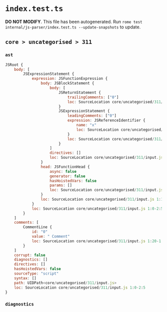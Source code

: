 # `index.test.ts`

**DO NOT MODIFY**. This file has been autogenerated. Run `rome test internal/js-parser/index.test.ts --update-snapshots` to update.

## `core > uncategorised > 311`

### `ast`

```javascript
JSRoot {
	body: [
		JSExpressionStatement {
			expression: JSFunctionExpression {
				body: JSBlockStatement {
					body: [
						JSReturnStatement {
							trailingComments: ["0"]
							loc: SourceLocation core/uncategorised/311/input.js 1:13-1:19
						}
						JSExpressionStatement {
							leadingComments: ["0"]
							expression: JSReferenceIdentifier {
								name: "x"
								loc: SourceLocation core/uncategorised/311/input.js 2:0-2:1 (x)
							}
							loc: SourceLocation core/uncategorised/311/input.js 2:0-2:2
						}
					]
					directives: []
					loc: SourceLocation core/uncategorised/311/input.js 1:11-2:4
				}
				head: JSFunctionHead {
					async: false
					generator: false
					hasHoistedVars: false
					params: []
					loc: SourceLocation core/uncategorised/311/input.js 1:9-1:11
				}
				loc: SourceLocation core/uncategorised/311/input.js 1:1-2:4
			}
			loc: SourceLocation core/uncategorised/311/input.js 1:0-2:5
		}
	]
	comments: [
		CommentLine {
			id: "0"
			value: " Comment"
			loc: SourceLocation core/uncategorised/311/input.js 1:20-1:30
		}
	]
	corrupt: false
	diagnostics: []
	directives: []
	hasHoistedVars: false
	sourceType: "script"
	syntax: []
	path: UIDPath<core/uncategorised/311/input.js>
	loc: SourceLocation core/uncategorised/311/input.js 1:0-2:5
}
```

### `diagnostics`

```

```
